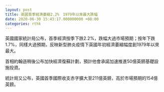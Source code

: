 ```yaml
---
layout: post
title: 英國首季經濟萎縮2.2%　1979年以來最大跌幅
date: 2020-06-30 15:43:17.000000000 +08:00
categories: rthk
---
```


英國國家統計局公布，首季經濟按季下跌2.2%，跌幅大過市場預期；按年下跌1.7%，同樣大過預期，反映新型肺炎疫情下英國年初經濟萎縮幅度創1979年以來最大。

首相約翰遜稍後公布加快經濟復蘇計劃，預計他會承諾加速推進50億英鎊基礎設施投資。

統計局又公布，英國首季國際收支赤字擴大至211億英鎊，高於市場預期的154億英鎊。
